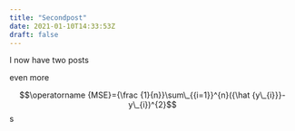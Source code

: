 ```yaml
---
title: "Secondpost"
date: 2021-01-10T14:33:53Z
draft: false
---
```


I now have two posts

even more

$$\operatorname {MSE}={\frac  {1}{n}}\sum\_{{i=1}}^{n}({\hat  {y\_{i}}}-y\_{i})^{2}$$s
